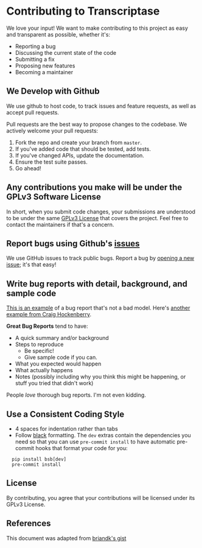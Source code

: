 # Contributing to Transcriptase
We love your input! We want to make contributing to this project as easy and transparent as possible, whether it's:

- Reporting a bug
- Discussing the current state of the code
- Submitting a fix
- Proposing new features
- Becoming a maintainer

## We Develop with Github
We use github to host code, to track issues and feature requests, as well as accept pull requests.

Pull requests are the best way to propose changes to the codebase. We actively welcome your pull requests:

1. Fork the repo and create your branch from `master`.
2. If you've added code that should be tested, add tests.
3. If you've changed APIs, update the documentation.
4. Ensure the test suite passes.
5. Go ahead!

## Any contributions you make will be under the GPLv3 Software License
In short, when you submit code changes, your submissions are understood to be under the same [GPLv3 License](https://www.gnu.org/licenses/gpl-3.0.en.html) that covers the project. Feel free to contact the maintainers if that's a concern.

## Report bugs using Github's [issues](https://github.com/dbbs-lab/bsb/issues)
We use GitHub issues to track public bugs. Report a bug by [opening a new issue](); it's that easy!

## Write bug reports with detail, background, and sample code
[This is an example](http://stackoverflow.com/q/12488905/180626) of a bug report that's not a bad model. Here's [another example from Craig Hockenberry](http://www.openradar.me/11905408).

**Great Bug Reports** tend to have:

- A quick summary and/or background
- Steps to reproduce
  - Be specific!
  - Give sample code if you can.
- What you expected would happen
- What actually happens
- Notes (possibly including why you think this might be happening, or stuff you tried that didn't work)

People *love* thorough bug reports. I'm not even kidding.

## Use a Consistent Coding Style

* 4 spaces for indentation rather than tabs
* Follow [black](https://github.com/psf/black) formatting. The `dev` extras contain the
  dependencies you need so that you can use `pre-commit install` to have automatic pre-commit
  hooks that format your code for you:

```
  pip install bsb[dev]
  pre-commit install
```

## License
By contributing, you agree that your contributions will be licensed under its GPLv3 License.

## References
This document was adapted from [briandk's gist](https://gist.github.com/briandk/3d2e8b3ec8daf5a27a62)
